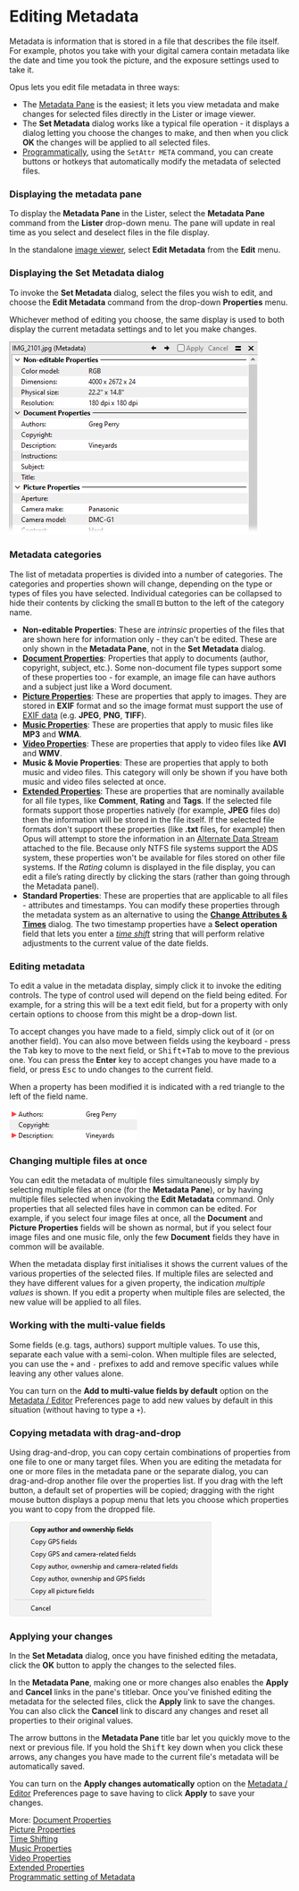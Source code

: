 # Editing Metadata

Metadata is information that is stored in a file that describes the file itself. For example, photos you take with your digital camera contain metadata like the date and time you took the picture, and the exposure settings used to take it.

Opus lets you edit file metadata in three ways:

- The [Metadata Pane](/Manual/basic_concepts/the_lister/metadata_pane.md) is the easiest; it lets you view metadata and make changes for selected files directly in the Lister or image viewer.
- The **Set Metadata** dialog works like a typical file operation - it displays a dialog letting you choose the changes to make, and then when you click **OK** the changes will be applied to all selected files.
- [Programmatically](/Manual/file_operations/editing_metadata/programmatic_setting_of_metadata.md), using the `SetAttr META` command, you can create buttons or hotkeys that automatically modify the metadata of selected files.

### Displaying the metadata pane

To display the **Metadata Pane** in the Lister, select the **Metadata Pane** command from the **Lister** drop-down menu. The pane will update in real time as you select and deselect files in the file display.

In the standalone [image viewer](/Manual/additional_functionality/viewing_images/README.md), select **Edit Metadata** from the **Edit** menu.

### Displaying the Set Metadata dialog

To invoke the **Set Metadata** dialog, select the files you wish to edit, and choose the **Edit Metadata** command from the drop-down **Properties** menu.

Whichever method of editing you choose, the same display is used to both display the current metadata settings and to let you make changes.

![](/Manual/images/media/13/metadata_example.png) 

### Metadata categories

The list of metadata properties is divided into a number of categories. The categories and properties shown will change, depending on the type or types of files you have selected. Individual categories can be collapsed to hide their contents by clicking the small ![](/Manual/images/media/metadata_collapse.png) button to the left of the category name.

- **Non-editable Properties**: These are *intrinsic* properties of the files that are shown here for information only - they can't be edited. These are only shown in the **Metadata Pane**, not in the **Set Metadata** dialog.
- **[Document Properties](/Manual/file_operations/editing_metadata/document_properties.md)**: Properties that apply to documents (author, copyright, subject, etc.). Some non-document file types support some of these properties too - for example, an image file can have authors and a subject just like a Word document.
- **[Picture Properties](/Manual/file_operations/editing_metadata/picture_properties.md)**: These are properties that apply to images. They are stored in **EXIF** format and so the image format must support the use of [EXIF data](http://en.wikipedia.org/wiki/EXIF) (e.g. **JPEG**, **PNG**, **TIFF**).
- **[Music Properties](/Manual/file_operations/editing_metadata/music_properties/README.md)**: These are properties that apply to music files like **MP3** and **WMA**.
- **[Video Properties](/Manual/file_operations/editing_metadata/video_properties.md)**: These are properties that apply to video files like **AVI** and **WMV**.
- **Music & Movie Properties**: These are properties that apply to both music and video files. This category will only be shown if you have both music and video files selected at once.
- **[Extended Properties](/Manual/file_operations/editing_metadata/extended_properties.md)**: These are properties that are nominally available for all file types, like **Comment**, **Rating** and **Tags**. If the selected file formats support those properties natively (for example, **JPEG** files do) then the information will be stored in the file itself. If the selected file formats don't support these properties (like **.txt** files, for example) then Opus will attempt to store the information in an [Alternate Data Stream](http://en.wikipedia.org/wiki/Alternate_data_stream) attached to the file. Because only NTFS file systems support the ADS system, these properties won't be available for files stored on other file systems. If the *Rating* column is displayed in the file display, you can edit a file’s rating directly by clicking the stars (rather than going through the Metadata panel).
- **Standard Properties**: These are properties that are applicable to all files - attributes and timestamps. You can modify these properties through the metadata system as an alternative to using the **[Change Attributes & Times](changing_attributes.md)** dialog. The two timestamp properties have a **Select operation** field that lets you enter a *[time shift](/Manual/file_operations/editing_metadata/time_shifting.md)* string that will perform relative adjustments to the current value of the date fields.

### Editing metadata

To edit a value in the metadata display, simply click it to invoke the editing controls. The type of control used will depend on the field being edited. For example, for a string this will be a text edit field, but for a property with only certain options to choose from this might be a drop-down list.

To accept changes you have made to a field, simply click out of it (or on another field). You can also move between fields using the keyboard - press the <kbd>Tab</kbd> key to move to the next field, or <kbd>Shift+Tab</kbd> to move to the previous one. You can press the **Enter** key to accept changes you have made to a field, or press <kbd>Esc</kbd> to undo changes to the current field.

When a property has been modified it is indicated with a red triangle to the left of the field name.

![](/Manual/images/media/13/metadata_edit_example.png) 

### Changing multiple files at once

You can edit the metadata of multiple files simultaneously simply by selecting multiple files at once (for the **Metadata Pane**), or by having multiple files selected when invoking the **Edit Metadata** command. Only properties that all selected files have in common can be edited. For example, if you select four image files at once, all the **Document** and **Picture Properties** fields will be shown as normal, but if you select four image files and one music file, only the few **Document** fields they have in common will be available.

When the metadata display first initialises it shows the current values of the various properties of the selected files. If multiple files are selected and they have different values for a given property, the indication *multiple values* is shown. If you edit a property when multiple files are selected, the new value will be applied to all files.

### Working with the multi-value fields

Some fields (e.g. tags, authors) support multiple values. To use this, separate each value with a semi-colon. When multiple files are selected, you can use the `+` and `-` prefixes to add and remove specific values while leaving any other values alone.

You can turn on the **Add to multi-value fields by default** option on the [Metadata / Editor](/Manual/preferences/preferences_categories/file_operations/metadata/editor.md) Preferences page to add new values by default in this situation (without having to type a `+`).

### Copying metadata with drag-and-drop

Using drag-and-drop, you can copy certain combinations of properties from one file to one or many target files. When you are editing the metadata for one or more files in the metadata pane or the separate dialog, you can drag-and-drop another file over the properties list. If you drag with the left button, a default set of properties will be copied; dragging with the right mouse button displays a popup menu that lets you choose which properties you want to copy from the dropped file.

![](/Manual/images/media/13/copy_metadata.png) 

### Applying your changes

In the **Set Metadata** dialog, once you have finished editing the metadata, click the **OK** button to apply the changes to the selected files.

In the **Metadata Pane**, making one or more changes also enables the **Apply** and **Cancel** links in the pane's titlebar. Once you've finished editing the metadata for the selected files, click the **Apply** link to save the changes. You can also click the **Cancel** link to discard any changes and reset all properties to their original values.

The arrow buttons in the **Metadata Pane** title bar let you quickly move to the next or previous file. If you hold the <kbd>Shift</kbd> key down when you click these arrows, any changes you have made to the current file's metadata will be automatically saved.

You can turn on the **Apply changes automatically** option on the [Metadata / Editor](/Manual/preferences/preferences_categories/file_operations/metadata/editor.md) Preferences page to save having to click **Apply** to save your changes.

More: [Document Properties](/Manual/file_operations/editing_metadata/document_properties.md)  
[Picture Properties](/Manual/file_operations/editing_metadata/picture_properties.md)  
[Time Shifting](/Manual/file_operations/editing_metadata/time_shifting.md)  
[Music Properties](/Manual/file_operations/editing_metadata/music_properties/README.md)  
[Video Properties](/Manual/file_operations/editing_metadata/video_properties.md)  
[Extended Properties](/Manual/file_operations/editing_metadata/extended_properties.md)  
[Programmatic setting of Metadata](/Manual/file_operations/editing_metadata/programmatic_setting_of_metadata.md)  
